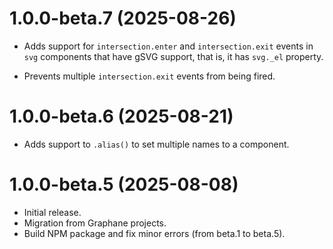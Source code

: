 # 1.0.0-beta.7 (2025-08-26)

- Adds support for `intersection.enter` and `intersection.exit` events in `svg` components that have
  gSVG support, that is, it has `svg._el` property.

- Prevents multiple `intersection.exit` events from being fired.

# 1.0.0-beta.6 (2025-08-21)

- Adds support to `.alias()` to set multiple names to a component.

# 1.0.0-beta.5 (2025-08-08)

- Initial release.
- Migration from Graphane projects.
- Build NPM package and fix minor errors (from beta.1 to beta.5).